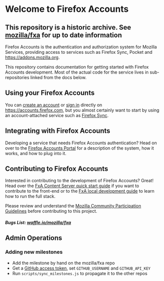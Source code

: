 # Welcome to Firefox Accounts

## This repository is a historic archive. See [mozilla/fxa](https://github.com/mozilla/fxa) for up to date information

Firefox Accounts is the authentication and authorization system for Mozilla
Services, providing access to services such as Firefox Sync, Pocket and
https://addons.mozilla.org.

This repository contains documentation for getting started with Firefox
Accounts development.  Most of the actual code for the service lives in
sub-repositories linked from the docs below.

## Using your Firefox Accounts

You can [create an account](https://accounts.firefox.com/signup) or
[sign in](https://accounts.firefox.com/signin) directly on https://accounts.firefox.com, but you almost certainly want to start by using an account-attached
service such as [Firefox Sync](https://www.mozilla.org/firefox/sync/).


## Integrating with Firefox Accounts

Developing a service that needs Firefox Accounts authentication?  Head on over to the [Firefox Accounts Portal](https://mozilla.github.io/application-services/docs/accounts/welcome.html) for a description of the system, how it works, and how to plug into it.


## Contributing to Firefox Accounts

Interested in contributing to the development of Firefox Accounts?  Great!
Head over the [FxA Content Server quick start guide](https://github.com/mozilla/fxa-content-server/#quick-start) if you
want to contribute to the front-end or to the [FxA local development guide](https://github.com/mozilla/fxa-local-dev/blob/master/README.md)
to learn how to run the full stack.

Please review and understand the [Mozilla Community Participation Guidelines](https://www.mozilla.org/about/governance/policies/participation/) before contributing to this project.

##### Bugs List: [waffle.io/mozilla/fxa](https://waffle.io/mozilla/fxa)

## Admin Operations

### Adding new milestones

* Add the milestone by hand on the mozilla/fxa repo
* Get a [GitHub access token](https://github.com/settings/tokens), set `GITHUB_USERNAME` and `GITHUB_API_KEY`
* Run `scripts/sync_milestones.js` to propagate it to the other repos
